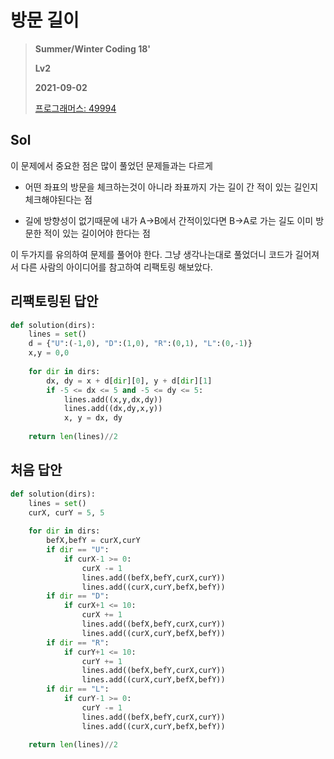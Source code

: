 # 방문 길이
> **Summer/Winter Coding 18'**
>
> **Lv2**
>
> **2021-09-02**
>
> [프로그래머스: 49994](https://programmers.co.kr/learn/courses/30/lessons/49994)

## Sol

이 문제에서 중요한 점은 많이 풀었던 문제들과는 다르게

* 어떤 좌표의 방문을 체크하는것이 아니라 좌표까지 가는 길이 간 적이 있는 길인지 체크해야된다는 점

* 길에 방향성이 없기때문에 내가 A->B에서 간적이있다면 B->A로 가는 길도 이미 방문한 적이 있는 길이어야 한다는 점

이 두가지를 유의하여 문제를 풀어야 한다. 그냥 생각나는대로 풀었더니 코드가 길어져서 다른 사람의 아이디어를 참고하여 리팩토링 해보았다.


## 리팩토링된 답안
```python
def solution(dirs):
    lines = set()
    d = {"U":(-1,0), "D":(1,0), "R":(0,1), "L":(0,-1)}
    x,y = 0,0
    
    for dir in dirs:
        dx, dy = x + d[dir][0], y + d[dir][1]
        if -5 <= dx <= 5 and -5 <= dy <= 5:
            lines.add((x,y,dx,dy))
            lines.add((dx,dy,x,y))
            x, y = dx, dy
        
    return len(lines)//2
```

## 처음 답안
```python
def solution(dirs):
    lines = set()
    curX, curY = 5, 5
    
    for dir in dirs:
        befX,befY = curX,curY
        if dir == "U":
            if curX-1 >= 0:
                curX -= 1
                lines.add((befX,befY,curX,curY))
                lines.add((curX,curY,befX,befY))
        if dir == "D":
            if curX+1 <= 10:
                curX += 1
                lines.add((befX,befY,curX,curY))
                lines.add((curX,curY,befX,befY))
        if dir == "R":
            if curY+1 <= 10:
                curY += 1
                lines.add((befX,befY,curX,curY))
                lines.add((curX,curY,befX,befY))
        if dir == "L":
            if curY-1 >= 0:
                curY -= 1
                lines.add((befX,befY,curX,curY))
                lines.add((curX,curY,befX,befY))
        
    return len(lines)//2
```
